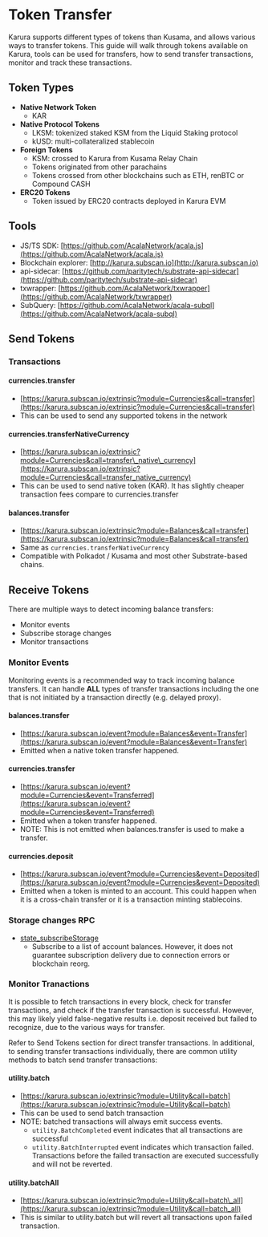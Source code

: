 # Token Transfer

Karura supports different types of tokens than Kusama, and allows various ways to transfer tokens. This guide will walk through tokens available on Karura, tools can be used for transfers, how to send transfer transactions, monitor and track these transactions. 

## Token Types

* **Native Network Token**
  * KAR
* **Native Protocol Tokens**
  * LKSM: tokenized staked KSM from the Liquid Staking protocol
  * kUSD: multi-collateralized stablecoin
* **Foreign Tokens**
  * KSM: crossed to Karura from Kusama Relay Chain
  * Tokens originated from other parachains
  * Tokens crossed from other blockchains such as ETH, renBTC or Compound CASH
* **ERC20 Tokens**
  * Token issued by ERC20 contracts deployed in Karura EVM

## Tools

* JS/TS SDK: [https://github.com/AcalaNetwork/acala.js](https://github.com/AcalaNetwork/acala.js)
* Blockchain explorer: [http://karura.subscan.io](http://karura.subscan.io)
* api-sidecar: [https://github.com/paritytech/substrate-api-sidecar](https://github.com/paritytech/substrate-api-sidecar)
* txwrapper: [https://github.com/AcalaNetwork/txwrapper](https://github.com/AcalaNetwork/txwrapper)
* SubQuery: [https://github.com/AcalaNetwork/acala-subql](https://github.com/AcalaNetwork/acala-subql)

## Send Tokens

### Transactions

#### currencies.transfer

* [https://karura.subscan.io/extrinsic?module=Currencies&call=transfer](https://karura.subscan.io/extrinsic?module=Currencies&call=transfer)
* This can be used to send any supported tokens in the network

#### currencies.transferNativeCurrency

* [https://karura.subscan.io/extrinsic?module=Currencies&call=transfer\_native\_currency](https://karura.subscan.io/extrinsic?module=Currencies&call=transfer_native_currency)
* This can be used to send native token \(KAR\). It has slightly cheaper transaction fees compare to currencies.transfer

#### balances.transfer

* [https://karura.subscan.io/extrinsic?module=Balances&call=transfer](https://karura.subscan.io/extrinsic?module=Balances&call=transfer)
* Same as `currencies.transferNativeCurrency`
* Compatible with Polkadot / Kusama and most other Substrate-based chains.

## Receive Tokens

There are multiple ways to detect incoming balance transfers:

* Monitor events
* Subscribe storage changes
* Monitor transactions

### Monitor Events

Monitoring events is a recommended way to track incoming balance transfers. It can handle **ALL** types of transfer transactions including the one that is not initiated by a transaction directly \(e.g. delayed proxy\).

#### balances.transfer

* [https://karura.subscan.io/event?module=Balances&event=Transfer](https://karura.subscan.io/event?module=Balances&event=Transfer)
* Emitted when a native token transfer happened.

#### currencies.transfer

* [https://karura.subscan.io/event?module=Currencies&event=Transferred](https://karura.subscan.io/event?module=Currencies&event=Transferred)
* Emitted when a token transfer happened.
* NOTE: This is not emitted when balances.transfer is used to make a transfer.

#### currencies.deposit

* [https://karura.subscan.io/event?module=Currencies&event=Deposited](https://karura.subscan.io/event?module=Currencies&event=Deposited)
* Emitted when a token is minted to an account. This could happen when it is a cross-chain transfer or it is a transaction minting stablecoins.

### Storage changes RPC

* [state\_subscribeStorage](https://polkadot.js.org/docs/substrate/rpc#subscribestoragekeys-vecstoragekey-storagechangeset)
  * Subscribe to a list of account balances. However, it does not guarantee subscription delivery due to connection errors or blockchain reorg.

### Monitor Tranactions

It is possible to fetch transactions in every block, check for transfer transactions, and check if the transfer transaction is successful. However, this may likely yield false-negative results i.e. deposit received but failed to recognize, due to the various ways for transfer.

Refer to Send Tokens section for direct transfer transactions. In additional, to sending transfer transactions individually, there are common utility methods to batch send transfer transactions:

#### utility.batch

* [https://karura.subscan.io/extrinsic?module=Utility&call=batch](https://karura.subscan.io/extrinsic?module=Utility&call=batch)
* This can be used to send batch transaction
* NOTE: batched transactions will always emit success events. 
  * `utility.BatchCompleted` event indicates that all transactions are successful
  * `utility.BatchInterrupted` event indicates which transaction failed. Transactions before the failed transaction are executed successfully and will not be reverted.

#### utility.batchAll

* [https://karura.subscan.io/extrinsic?module=Utility&call=batch\_all](https://karura.subscan.io/extrinsic?module=Utility&call=batch_all)
* This is similar to utility.batch but will revert all transactions upon failed transaction.

